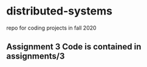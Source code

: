 # distributed-systems
repo for coding projects in fall 2020

## Assignment 3 Code is contained in assignments/3
